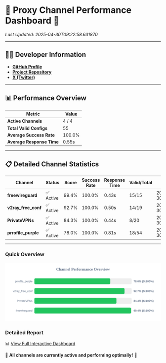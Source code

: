 # 🌟 Proxy Channel Performance Dashboard 🌟

_Last Updated: 2025-04-30T09:22:58.631870_

---

## 👩‍💻 Developer Information

- **[GitHub Profile](https://github.com/4n0nymou3)**  
- **[Project Repository](https://github.com/4n0nymou3/multi-proxy-config-fetcher)**  
- **[X (Twitter)](https://x.com/4n0nymou3)**  

---

## 📊 Performance Overview

| Metric                | Value       |
|-----------------------|-------------|
| **Active Channels**   | 4 / 4       |
| **Total Valid Configs** | 55          |
| **Average Success Rate** | 100.0%      |
| **Average Response Time** | 0.55s       |

---

## 📋 Detailed Channel Statistics

| Channel          | Status     | Score  | Success Rate | Response Time | Valid/Total | Last Success               |
|------------------|------------|--------|--------------|---------------|-------------|----------------------------|
| **freewireguard**  | ✅ Active  | 99.4%  | 100.0% | 0.43s         | 15/15       | 2025-04-30T09:22:58.630080 |
| **v2ray_free_conf**  | ✅ Active  | 92.7%  | 100.0% | 0.50s         | 14/19       | 2025-04-30T09:22:57.701519 |
| **PrivateVPNs**  | ✅ Active  | 84.3%  | 100.0% | 0.44s         | 8/20       | 2025-04-30T09:22:58.173064 |
| **prrofile_purple**  | ✅ Active  | 78.0%  | 100.0% | 0.81s         | 18/54       | 2025-04-30T09:22:57.112982 |

---

### Quick Overview
<div align="center">
  <a href="https://raw.githubusercontent.com/nullluser/NullRepo/refs/heads/main/assets/channel_stats_chart.svg">
    <img src="https://raw.githubusercontent.com/nullluser/NullRepo/refs/heads/main/assets/channel_stats_chart.svg" alt="Source Performance Statistics" width="800">
  </a>
</div>

### Detailed Report
📊 [View Full Interactive Dashboard](https://htmlpreview.github.io/?https://github.com/nullluser/NullRepo/blob/main/assets/performance_report.html)

🎉 **All channels are currently active and performing optimally!** 🎉
